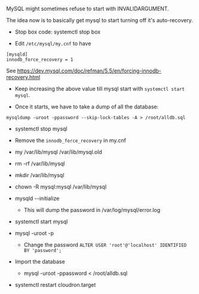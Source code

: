 
MySQL might sometimes refuse to start with INVALIDARGUMENT.

The idea now is to basically get mysql to start turning off it's auto-recovery.

* Stop box code: systemctl stop box

* Edit `/etc/mysql/my.cnf` to have
```
[mysqld]
innodb_force_recovery = 1
```

See https://dev.mysql.com/doc/refman/5.5/en/forcing-innodb-recovery.html

* Keep increasing the above value till mysql start with `systemctl start mysql`.

* Once it starts, we have to take a dump of all the database:
```
mysqldump -uroot -ppassword --skip-lock-tables -A > /root/alldb.sql
```

* systemctl stop mysql
* Remove the `innodb_force_recovery` in my.cnf
* my /var/lib/mysql /var/lib/mysql.old

* rm -rf /var/lib/mysql
* mkdir /var/lib/mysql
* chown -R mysql:mysql /var/lib/mysql
* mysqld --initialize
    * This will dump the password in /var/log/mysql/error.log
* systemctl start mysql
* mysql -uroot -p<password from log file>
    * Change the password `ALTER USER 'root'@'localhost' IDENTIFIED BY 'password';`
* Import the database
    * mysql -uroot -ppassword < /root/alldb.sql

* systemctl restart cloudron.target

